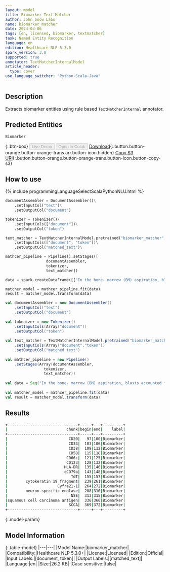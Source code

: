 ```yaml
---
layout: model
title: Biomarker Text Matcher
author: John Snow Labs
name: biomarker_matcher
date: 2024-03-06
tags: [en, licensed, biomarker, textmatcher]
task: Named Entity Recognition
language: en
edition: Healthcare NLP 5.3.0
spark_version: 3.0
supported: true
annotator: TextMatcherInternalModel
article_header:
  type: cover
use_language_switcher: "Python-Scala-Java"
---
```


## Description

Extracts biomarker entities using rule based `TextMatcherInternal` annotator.

## Predicted Entities

`Biomarker`

{:.btn-box}
<button class="button button-orange" disabled>Live Demo</button>
<button class="button button-orange" disabled>Open in Colab</button>
[Download](https://s3.amazonaws.com/auxdata.johnsnowlabs.com/clinical/models/biomarker_matcher_en_5.3.0_3.0_1709748724355.zip){:.button.button-orange.button-orange-trans.arr.button-icon.hidden}
[Copy S3 URI](s3://auxdata.johnsnowlabs.com/clinical/models/biomarker_matcher_en_5.3.0_3.0_1709748724355.zip){:.button.button-orange.button-orange-trans.button-icon.button-copy-s3}

## How to use



<div class="tabs-box" markdown="1">
{% include programmingLanguageSelectScalaPythonNLU.html %}
	
```python
documentAssembler = DocumentAssembler()\
    .setInputCol("text")\
    .setOutputCol("document")

tokenizer = Tokenizer()\
    .setInputCols(["document"])\
    .setOutputCol("token")

text_matcher = TextMatcherInternalModel.pretrained("biomarker_matcher","en","clinical/models") \
    .setInputCols(["document", "token"])\
    .setOutputCol("matched_text")\

mathcer_pipeline = Pipeline().setStages([
                  documentAssembler,
                  tokenizer,
                  text_matcher])

data = spark.createDataFrame([["In the bone- marrow (BM) aspiration, blasts accounted for 88.1% of ANCs, which were positive for CD20, CD34, CD38, CD58, CD66c, CD123, HLA-DR, cCD79a, and TdT on flow cytometry. Measurements of serum tumor markers showed elevated level of cytokeratin 19 fragment (Cyfra21-1: 4.77 ng/mL), neuron-specific enolase (NSE: 19.60 ng/mL), and squamous cell carcinoma antigen (SCCA: 2.58 ng/mL)."]]).toDF("text")

matcher_model = mathcer_pipeline.fit(data)
result = matcher_model.transform(data)
```
```scala
val documentAssembler = new DocumentAssembler()
    .setInputCol("text")
    .setOutputCol("document")
	
val tokenizer = new Tokenizer()
    .setInputCols(Array("document"))
    .setOutputCol("token")
	
val text_matcher = TextMatcherInternalModel.pretrained("biomarker_matcher","en","clinical/models")
    .setInputCols(Array("document","token"))
    .setOutputCol("matched_text")
	
val mathcer_pipeline = new Pipeline()
    .setStages(Array(documentAssembler,
	             tokenizer,
 	             text_matcher))
	
val data = Seq("In the bone- marrow (BM) aspiration, blasts accounted for 88.1% of ANCs, which were positive for CD20, CD34, CD38, CD58, CD66c, CD123, HLA-DR, cCD79a, and TdT on flow cytometry. Measurements of serum tumor markers showed elevated level of cytokeratin 19 fragment (Cyfra21-1: 4.77 ng/mL), neuron-specific enolase (NSE: 19.60 ng/mL), and squamous cell carcinoma antigen (SCCA: 2.58 ng/mL).") .toDF("text")
	
val matcher_model = mathcer_pipeline.fit(data)
val result = matcher_model.transform(data)
```
</div>

## Results

```bash
+-------------------------------+-----+---+---------+
|                          chunk|begin|end|    label|
+-------------------------------+-----+---+---------+
|                           CD20|   97|100|Biomarker|
|                           CD34|  103|106|Biomarker|
|                           CD38|  109|112|Biomarker|
|                           CD58|  115|118|Biomarker|
|                          CD66c|  121|125|Biomarker|
|                          CD123|  128|132|Biomarker|
|                         HLA-DR|  135|140|Biomarker|
|                         cCD79a|  143|148|Biomarker|
|                            TdT|  155|157|Biomarker|
|        cytokeratin 19 fragment|  239|261|Biomarker|
|                      Cyfra21-1|  264|272|Biomarker|
|        neuron-specific enolase|  288|310|Biomarker|
|                            NSE|  313|315|Biomarker|
|squamous cell carcinoma antigen|  336|366|Biomarker|
|                           SCCA|  369|372|Biomarker|
+-------------------------------+-----+---+---------+
```

{:.model-param}
## Model Information

{:.table-model}
|---|---|
|Model Name:|biomarker_matcher|
|Compatibility:|Healthcare NLP 5.3.0+|
|License:|Licensed|
|Edition:|Official|
|Input Labels:|[document, token]|
|Output Labels:|[matched_text]|
|Language:|en|
|Size:|26.2 KB|
|Case sensitive:|false|
